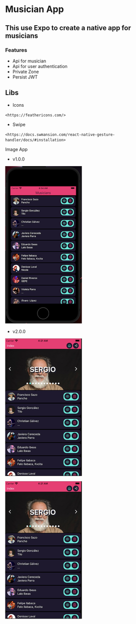 # Musician App

## This use Expo to create a native app for musicians

### Features

- Api for musician
- Api for user authentication
- Private Zone
- Persist JWT

## Libs

- Icons

`<https://feathericons.com/>`

- Swipe

`<https://docs.swmansion.com/react-native-gesture-handler/docs/#installation>`

Image App

- v1.0.0

![v1.png](./docs/v1.png)

- v2.0.0

<img src="./docs/v2.png" width="245" >

![v2.png](./docs/v2.png)
